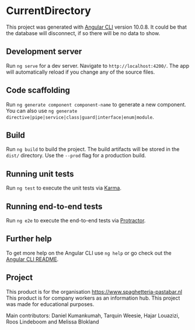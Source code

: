# CurrentDirectory

This project was generated with [Angular CLI](https://github.com/angular/angular-cli) version 10.0.8.
It could be that the database will disconnect, if so there will be no data to show.

## Development server

Run `ng serve` for a dev server. Navigate to `http://localhost:4200/`. The app will automatically reload if you change any of the source files.

## Code scaffolding

Run `ng generate component component-name` to generate a new component. You can also use `ng generate directive|pipe|service|class|guard|interface|enum|module`.

## Build

Run `ng build` to build the project. The build artifacts will be stored in the `dist/` directory. Use the `--prod` flag for a production build.

## Running unit tests

Run `ng test` to execute the unit tests via [Karma](https://karma-runner.github.io).

## Running end-to-end tests

Run `ng e2e` to execute the end-to-end tests via [Protractor](http://www.protractortest.org/).

## Further help

To get more help on the Angular CLI use `ng help` or go check out the [Angular CLI README](https://github.com/angular/angular-cli/blob/master/README.md).

## Project
This product is for the organisation https://www.spaghetteria-pastabar.nl
This product is for company workers as an information hub.
This project was made for educational purposes.

Main contributors: Daniel Kumankumah, Tarquin Weesie, Hajar Louazizi, Roos Lindeboom and Melissa Blokland
